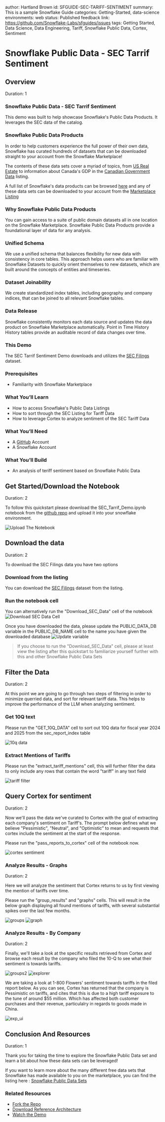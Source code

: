 author: Hartland Brown
id: SFGUIDE-SEC-TARIFF-SENTIMENT
summary: This is a sample Snowflake Guide
categories: Getting-Started, data-science
environments: web
status: Published 
feedback link: https://github.com/Snowflake-Labs/sfguides/issues
tags: Getting Started, Data Science, Data Engineering, Tariff, Snowflake Public Data, Cortex, Sentiment

# Snowflake Public Data - SEC Tarrif Sentiment
<!-- ------------------------ -->
## Overview 
Duration: 1

### Snowflake Public Data - SEC Tarrif Sentiment

This demo was built to help showcase Snowflake's Public Data Products.
It leverages the SEC data of the catalog.

### Snowflake Public Data Products

In order to help customers experience the full power of their own data, Snowflake has curated hundreds of datasets that can be downloaded straight to your account from the Snowflake Marketplace!

The contents of these data sets cover a myriad of topics, from [US Real Estate](https://app.snowflake.com/marketplace/listing/GZTSZAS2KI6/snowflake-public-data-products-us-real-estate?originTab=provider&providerName=Snowflake%20Public%20Data%20Products&profileGlobalName=GZTSZAS2KCS) to information about Canada's GDP in the [Canadian Government Data](https://app.snowflake.com/marketplace/listing/GZTSZAS2KFB/snowflake-public-data-products-canadian-government?originTab=provider&providerName=Snowflake%20Public%20Data%20Products&profileGlobalName=GZTSZAS2KCS) listing.

A full list of Snowflake's data products can be browsed [here](https://data-catalog.snowflake.com/) and any of these data sets can be downloaded to your account from the [Marketplace Listing](https://app.snowflake.com/marketplace/providers/GZTSZAS2KCS/Snowflake%20Public%20Data%20Products)


### Why Snowflake Public Data Products

You can gain access to a suite of public domain datasets all in one location on the Snowflake Marketplace. Snowflake Public Data Products provide a foundational layer of data for any analysis.

### Unified Schema
We use a unified schema that balances flexibility for new data with consistency in core tables. This approach helps users who are familiar with Snowflake Datasets to quickly orient themselves to new datasets, which are built around the concepts of entities and timeseries.

### Dataset Joinability 
We create standardized index tables, including geography and company indices, that can be joined to all relevant Snowflake tables.

### Data Release
Snowflake consistently monitors each data source and updates the data product on Snowflake Marketplace automatically.
Point in Time History
History tables provide an auditable record of data changes over time.


### This Demo

The SEC Tarrif Sentiment Demo downloads and utilizes the [SEC Filings](https://app.snowflake.com/marketplace/listing/GZTSZAS2KH9/snowflake-public-data-products-sec-filings?originTab=provider&providerName=Snowflake%20Public%20Data%20Products&profileGlobalName=GZTSZAS2KCS) dataset. 

### Prerequisites
- Familiarity with Snowflake Marketplace

### What You’ll Learn 
- How to access Snowflake's Public Data Listings
- How to sort through the SEC Listing for Tariff Data
- How to leverage Cortex to analyze sentiment of the SEC Tariff Data

### What You’ll Need 
- A [GitHub](https://github.com/) Account 
- A Snowflake Account

### What You’ll Build 
- An analysis of teriff sentiment based on Snowflake Public Data

<!-- ------------------------ -->
## Get Started/Download the Notebook
Duration: 2

To follow this quickstart please download the SEC_Tarrif_Demo.ipynb notebook from the [github repo](https://github.com/Snowflake-Labs/sfguide-sec-tariff-sentiment) and upload it into your snowflake environment.

![Upload The Notebook](assets/upload_notebook.jpg)



<!-- ------------------------ -->
## Download the data
Duration: 2

To download the SEC Filings data you have two options

### Download from the listing
You can download the [SEC Filings](https://app.snowflake.com/marketplace/listing/GZTSZAS2KH9/snowflake-public-data-products-sec-filings?originTab=provider&providerName=Snowflake%20Public%20Data%20Products&profileGlobalName=GZTSZAS2KCS) dataset from the listing.

### Run the notebook cell
You can alternatively run the "Download_SEC_Data" cell of the notebook
![Download SEC Data Cell](assets/download_sec.jpg)


Once you have downloaded the data, please update the PUBLIC_DATA_DB variable in the PUBLIC_DB_NAME cell to the name you have given the downloaded database
![Update variable](assets/db_var.jpg)


> If you choose to run the "Download_SEC_Data" cell, please at least view the listing after this quickstart to familiarize yourself further with this and other Snowflake Public Data Sets
<!-- ------------------------ -->

## Filter the Data
Duration: 2

At this point we are going to go through two steps of filtering in order to minimize querried data, and sort for relevant tariff data. This helps to improve the performance of the LLM when analyzing sentiment.

### Get 10Q text
Please run the "GET_10Q_DATA" cell to sort out 10Q data for fiscal year 2024 and 2025 from the sec_report_index table

![10q data](assets/sort_10q.jpg)

### Extract Mentions of Tariffs
Please run the "extract_tariff_mentions" cell, this will further filter the data to only include any rows that contain the word "tariff" in any text field

![tariff filter](assets/sort_tariff.jpg)

<!-- ------------------------ -->
## Query Cortex for sentiment
Duration: 2

Now we'll pass the data we've curated to Cortex with the goal of extracting each company's sentiment on Tariff's. The prompt below defines what we believe "Pessimistic", "Neutral", and "Optimistic" to mean and requests that cortex include the sentiment at the start of the response.

Please run the "pass_reports_to_cortex" cell of the notebook now.

![cortex sentiment](assets/cortex_sentiment.jpg)

### Analyze Results - Graphs
Duration: 2

Here we will analyze the sentiment that Cortex returns to us by first viewing the mention of tariffs over time.

Please run the "group_results" and "graphs" cells. This will result in the below graph displaying all found mentions of tariffs, with several substantial spikes over the last few months.

![groups](assets/group_table.jpg)
![graph](assets/tariff_mentions.jpg)


<!-- ------------------------ -->

### Analyze Results - By Company
Duration: 2

Finally, we'll take a look at the specific results retrieved from Cortex and browse each result by the company who filed the 10-Q to see what their sentiment is towards tariffs.

![groups2](assets/groups_2.jpg)
![explorer](assets/explorer_query.jpg)

We are taking a look at 1-800 Flowers' sentiment towards tariffs in the filed report below. As you can see, Cortex has returned that the company is Pessimistic on tariffs, and cites that this is due to a high tariff exposure to the tune of around $55 million. Which has affected both customer purchases and their revenue, particulalry in regards to goods made in China.

![exp_ui](assets/explorer_ui.jpg)


<!-- ------------------------ -->


## Conclusion And Resources
Duration: 1

Thank you for taking the time to explore the Snowflake Public Data set and learn a bit about how these data sets can be leveraged! 

If you want to learn more about the many different free data sets that Snowflake has made available to you on the marketplace, you can find the listing here : [Snowflake Public Data Sets](https://app.snowflake.com/marketplace/providers/GZTSZAS2KCS/Snowflake%20Public%20Data%20Products)

### Related Resources
- [Fork the Repo](https://github.com/Snowflake-Labs/sfguide-sec-tariff-sentiment/tree/main)
- [Download Reference Architecture](https://www.snowflake.com/content/dam/snowflake-site/en/developers/solution-center/snowflake-public-data.jpg)
- [Watch the Demo](https://youtu.be/scmY5at0Fig?list=TLGG7_O_3yx38OoyNDA5MjAyNQ)
